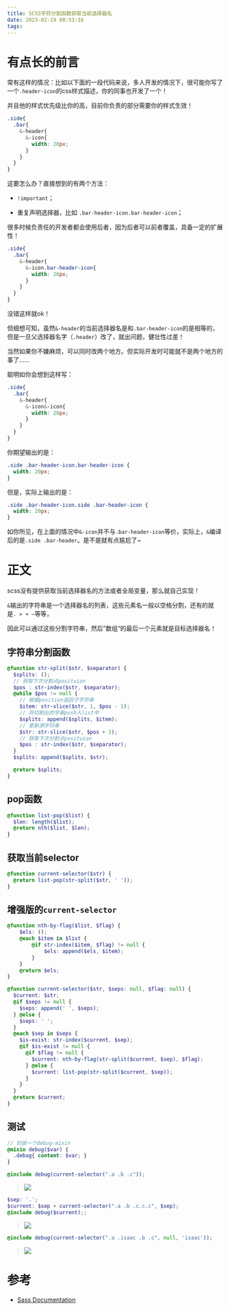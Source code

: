 ```yaml
---
title: SCSS字符分割函数获取当前选择器名
date: 2023-02-19 00:53:16
tags:
---
```


# 有点长的前言

常有这样的情况：比如以下面的一段代码来说，多人开发的情况下，很可能你写了一个`.header-icon`的css样式描述，你的同事也开发了一个！

并且他的样式优先级比你的高，目前你负责的部分需要你的样式生效！

```scss
.side{
  .bar{
    &-header{
      &-icon{
        width: 20px;
      }
    }
  }
}
```

这要怎么办？直接想到的有两个方法：

- `!important`；

- 重复声明选择器，比如 `.bar-header-icon.bar-header-icon`；

很多时候负责任的开发者都会使用后者，因为后者可以前者覆盖，具备一定的扩展性！


```scss
.side{
  .bar{
    &-header{
      &-icon.bar-header-icon{
        width: 20px;
      }
    }
  }
}
```

没错这样就ok！

但细想可知，虽然`&-header`的当前选择器名是和`.bar-header-icon`的是相等的，但是一旦父选择器名字（`.header`）改了，就出问题，健壮性过差！

当然如果你不嫌麻烦，可以同时改两个地方。但实际开发时可能就不是两个地方的事了……

聪明如你会想到这样写：

```scss
.side{
  .bar{
    &-header{
      &-icon&-icon{
        width: 20px;
      }
    }
  }
}
```

你期望输出的是：

```css
.side .bar-header-icon.bar-header-icon {
  width: 20px;
}
```


但是，实际上输出的是：


```css
.side .bar-header-icon.side .bar-header-icon {
  width: 20px;
}
```

如你所见，在上面的情况中`&-icon`并不与`.bar-header-icon`等价，实际上，`&`编译后的是`.side .bar-header`。是不是就有点尴尬了~


# 正文

scss没有提供获取当前选择器名的方法或者全局变量，那么就自己实现！

`&`输出的字符串是一个选择器名的列表，这些元素名一般以空格分割，还有的就是`. > + ~`等等，

因此可以通过这些分割字符串，然后”数组“的最后一个元素就是目标选择器名！

## 字符串分割函数

```scss
@function str-split($str, $separator) {
  $splits: ();
  // 获取下次分割点posituion
  $pos : str-index($str, $separator);
  @while $pos != null {
    // 根据position返回子字符串
    $item: str-slice($str, 1, $pos - 1);
    // 将切割出的字串push入list中
    $splits: append($splits, $item);
    // 更新源字符串
    $str: str-slice($str, $pos + 1);
    // 获取下次分割点posituion
    $pos : str-index($str, $separator);
  }
  $splits: append($splits, $str);

  @return $splits;
}
```

## pop函数

```scss
@function list-pop($list) {
  $len: length($list);
  @return nth($list, $len);
}
```

## 获取当前selector

```scss
@function current-selector($str) {
  @return list-pop(str-split($str, ' ')); 
}
```


## 增强版的`current-selector`


```scss
@function nth-by-flag($list, $flag) {
    $els: ();
    @each $item in $list {
        @if str-index($item, $flag) != null {
            $els: append($els, $item);
        }
    }
    @return $els;
}

@function current-selector($str, $seps: null, $flag: null) {
  $current: $str;
  @if $seps != null {
    $seps: append(' ', $seps);  
  } @else {
    $seps: ' ';
  }
  @each $sep in $seps {
    $is-exist: str-index($current, $sep);
    @if $is-exist != null {
      @if $flag != null {
        $current: nth-by-flag(str-split($current, $sep), $flag);
      } @else {
        $current: list-pop(str-split($current, $sep));   
      }
    }
  }
  @return $current;
}
```

## 测试

```scss
// 封装一个debug-mixin
@mixin debug($var) {
  .debug{ content: $var; }
}
```

```scss
@include debug(current-selector(".a .b .c")); 
```

> ![](44906193-d0f78b00-ad46-11e8-99f6-060e4ceb1453.png)


```scss
$sep: '.';
$current: $sep + current-selector(".a .b .c.c.c", $sep);
@include debug($current);; 
```

> ![](44906431-76126380-ad47-11e8-8779-90f5b5b2c8bb.png)


```scss
@include debug(current-selector(".a .isaac .b .c", null, 'isaac')); 
```
> ![](44906552-cf7a9280-ad47-11e8-8b2a-28e25383bd90.png)

# 参考

- [Sass Documentation](https://sass-lang.com/documentation/modules/string)